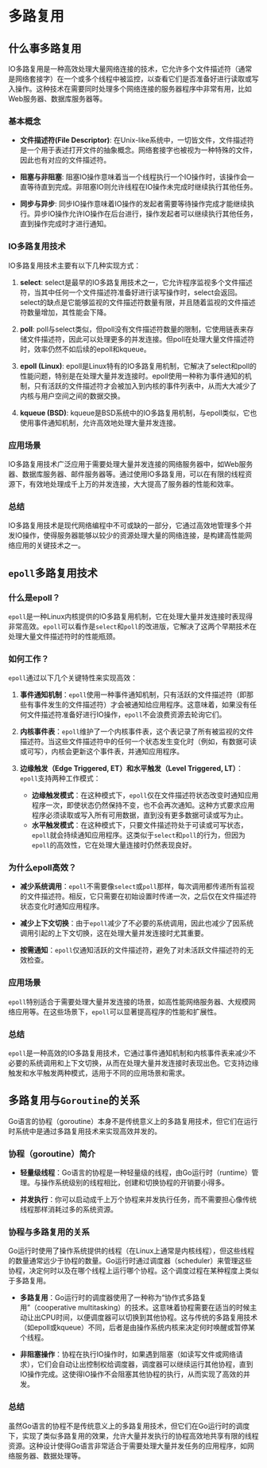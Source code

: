 # 多路复用
## 什么事多路复用
IO多路复用是一种高效处理大量网络连接的技术，它允许多个文件描述符（通常是网络套接字）在一个或多个线程中被监控，以查看它们是否准备好进行读取或写入操作。这种技术在需要同时处理多个网络连接的服务器程序中非常有用，比如Web服务器、数据库服务器等。

### 基本概念

- **文件描述符(File Descriptor)**: 在Unix-like系统中，一切皆文件，文件描述符是一个用于表述打开文件的抽象概念。网络套接字也被视为一种特殊的文件，因此也有对应的文件描述符。

- **阻塞与非阻塞**: 阻塞IO操作意味着当一个线程执行一个IO操作时，该操作会一直等待直到完成。非阻塞IO则允许线程在IO操作未完成时继续执行其他任务。

- **同步与异步**: 同步IO操作意味着IO操作的发起者需要等待操作完成才能继续执行。异步IO操作允许IO操作在后台进行，操作发起者可以继续执行其他任务，直到操作完成时才进行通知。

### IO多路复用技术

IO多路复用技术主要有以下几种实现方式：

1. **select**: select是最早的IO多路复用技术之一，它允许程序监视多个文件描述符，当其中任何一个文件描述符准备好进行读写操作时，select会返回。select的缺点是它能够监视的文件描述符数量有限，并且随着监视的文件描述符数量增加，其性能会下降。

2. **poll**: poll与select类似，但poll没有文件描述符数量的限制，它使用链表来存储文件描述符，因此可以处理更多的并发连接。但poll在处理大量文件描述符时，效率仍然不如后续的epoll和kqueue。

3. **epoll (Linux)**: epoll是Linux特有的IO多路复用机制，它解决了select和poll的性能问题，特别是在处理大量并发连接时。epoll使用一种称为事件通知的机制，只有活跃的文件描述符才会被加入到内核的事件列表中，从而大大减少了内核与用户空间之间的数据交换。

4. **kqueue (BSD)**: kqueue是BSD系统中的IO多路复用机制，与epoll类似，它也使用事件通知机制，允许高效地处理大量并发连接。

### 应用场景

IO多路复用技术广泛应用于需要处理大量并发连接的网络服务器中，如Web服务器、数据库服务器、邮件服务器等。通过使用IO多路复用，可以在有限的线程资源下，有效地处理成千上万的并发连接，大大提高了服务器的性能和效率。

### 总结

IO多路复用技术是现代网络编程中不可或缺的一部分，它通过高效地管理多个并发IO操作，使得服务器能够以较少的资源处理大量的网络连接，是构建高性能网络应用的关键技术之一。

## `epoll`多路复用技术
### 什么是epoll？

`epoll`是一种Linux内核提供的IO多路复用机制，它在处理大量并发连接时表现得非常高效。`epoll`可以看作是`select`和`poll`的改进版，它解决了这两个早期技术在处理大量文件描述符时的性能瓶颈。

### 如何工作？

`epoll`通过以下几个关键特性来实现高效：

1. **事件通知机制**：`epoll`使用一种事件通知机制，只有活跃的文件描述符（即那些有事件发生的文件描述符）才会被通知给应用程序。这意味着，如果没有任何文件描述符准备好进行IO操作，`epoll`不会浪费资源去轮询它们。

2. **内核事件表**：`epoll`维护了一个内核事件表，这个表记录了所有被监视的文件描述符。当这些文件描述符中的任何一个状态发生变化时（例如，有数据可读或可写），内核会更新这个事件表，并通知应用程序。

3. **边缘触发（Edge Triggered, ET）和水平触发（Level Triggered, LT）**：`epoll`支持两种工作模式：
   - **边缘触发模式**：在这种模式下，`epoll`仅在文件描述符状态改变时通知应用程序一次，即使状态仍然保持不变，也不会再次通知。这种方式要求应用程序必须读取或写入所有可用数据，直到没有更多数据可读或写为止。
   - **水平触发模式**：在这种模式下，只要文件描述符处于可读或可写状态，`epoll`就会持续通知应用程序。这类似于`select`和`poll`的行为，但因为`epoll`的高效性，它在处理大量连接时仍然表现良好。

### 为什么epoll高效？

- **减少系统调用**：`epoll`不需要像`select`或`poll`那样，每次调用都传递所有监视的文件描述符。相反，它只需要在初始设置时传递一次，之后仅在文件描述符状态变化时通知应用程序。
  
- **减少上下文切换**：由于`epoll`减少了不必要的系统调用，因此也减少了因系统调用引起的上下文切换，这在处理大量并发连接时尤其重要。

- **按需通知**：`epoll`仅通知活跃的文件描述符，避免了对未活跃文件描述符的无效检查。

### 应用场景

`epoll`特别适合于需要处理大量并发连接的场景，如高性能网络服务器、大规模网络应用等。在这些场景下，`epoll`可以显著提高程序的性能和扩展性。

### 总结

`epoll`是一种高效的IO多路复用技术，它通过事件通知机制和内核事件表来减少不必要的系统调用和上下文切换，从而在处理大量并发连接时表现出色。它支持边缘触发和水平触发两种模式，适用于不同的应用场景和需求。

## 多路复用与`Goroutine`的关系
Go语言的协程（goroutine）本身不是传统意义上的多路复用技术，但它们在运行时系统中是通过多路复用技术来实现高效并发的。

### 协程（goroutine）简介

- **轻量级线程**：Go语言的协程是一种轻量级的线程，由Go运行时（runtime）管理。与操作系统级别的线程相比，创建和切换协程的开销要小得多。

- **并发执行**：你可以启动成千上万个协程来并发执行任务，而不需要担心像传统线程那样消耗过多的系统资源。

### 协程与多路复用的关系

Go运行时使用了操作系统提供的线程（在Linux上通常是内核线程），但这些线程的数量通常远少于协程的数量。Go运行时通过调度器（scheduler）来管理这些协程，决定何时以及在哪个线程上运行哪个协程。这个调度过程在某种程度上类似于多路复用。

- **多路复用**：Go运行时的调度器使用了一种称为“协作式多路复用”（cooperative multitasking）的技术。这意味着协程需要在适当的时候主动让出CPU时间，以便调度器可以切换到其他协程。这与传统的多路复用技术（如epoll或kqueue）不同，后者是由操作系统内核来决定何时唤醒或暂停某个线程。

- **非阻塞操作**：协程在执行IO操作时，如果遇到阻塞（如读写文件或网络请求），它们会自动让出控制权给调度器，调度器可以继续运行其他协程，直到IO操作完成。这使得IO操作不会阻塞其他协程的执行，从而实现了高效的并发。

### 总结

虽然Go语言的协程不是传统意义上的多路复用技术，但它们在Go运行时的调度下，实现了类似多路复用的效果，允许大量并发执行的协程高效地共享有限的线程资源。这种设计使得Go语言非常适合于需要处理大量并发任务的应用程序，如网络服务器、数据处理等。